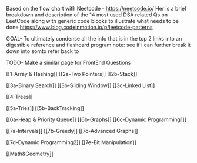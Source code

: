 Based on the flow chart with Neetcode - https://neetcode.io/
Her is a brief breakdown and description of the 14 most used DSA related Qs on LeetCode along with generic code blocks to illustrate what needs to be done
https://www.blog.codeinmotion.io/p/leetcode-patterns

GOAL- To ultimately condense all the info that is in the top 2 links into an digestible reference and flashcard program
note: see if i can further break it down into somto refer back to

TODO- Make a similar page for FrontEnd Questions

[[1-Array & Hashing]]
[[2a-Two Pointers]]
[[2b-Stack]]

[[3a-Binary Search]]
[[3b-Sliding Window]]
[[3c-Linked List]]

[[4-Trees]]

[[5a-Tries]]
[[5b-BackTracking]]

[[6a-Heap & Priority Queue]]
[[6b-Graphs]]
[[6c-Dynamic Programming1]]

[[7a-Intervals]]
[[7b-Greedy]]
[[7c-Advanced Graphs]]

[[7d-Dynamic Programming2]]
[[7e-Bit Manipulation]]

[[Math&Geometry]]